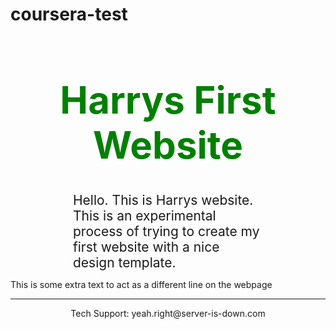 # coursera-test
<!doctype html>
<html>
<head>
  <title>Harrys First Website</title>
</head>
<body>
  <h1 style="color:green; font-size: 60px; text-align: center;">
  Harrys First Website</h1>
  <p style="margin: 0 100px 0 100px; font-size: 1.5em;">Hello. This is Harrys website. This is an experimental process of trying to create my first website with a nice design template.</p>
  <p>This is some extra text to act as a different line on the webpage</p>
  <footer>
    <hr>
    <p style="text-align: center;"
       onclick="alert('EMAILING US IS USELESS');">
       Tech Support: yeah.right@server-is-down.com
    </p>
  </footer>
 </body>
</html>






